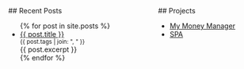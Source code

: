 <div style="display: flex">
  <div style="flex: 1 1 60%">
    ## Recent Posts
    <ul>
      {% for post in site.posts %}
        <li>
          <a href="{{ post.url }}">{{ post.title }}</a>
          <small style="display: block">
            {{ post.tags | join: ", " }}
          </small>
          <div style="margin-right: 50px; text-align: justify">{{ post.excerpt }}</div>
        </li>
      {% endfor %}
    </ul>
  </div>
  <div style="flex: 1 1 40%">
    ## Projects
    <ul>
      <li><a href="#">My Money Manager</a></li>
      <li><a href="#">SPA</a></li>
    </ul>
  </div>
</div>
